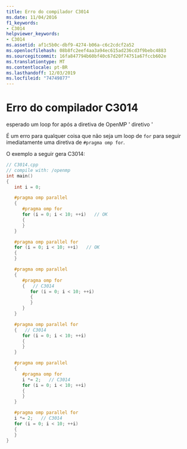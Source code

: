 ```yaml
---
title: Erro do compilador C3014
ms.date: 11/04/2016
f1_keywords:
- C3014
helpviewer_keywords:
- C3014
ms.assetid: af1c5b0c-dbf9-4274-b06a-c6c2cdcf2a52
ms.openlocfilehash: 08b8fc2eef4aa3a94ec615ad236cd3f9bebc4883
ms.sourcegitcommit: 16fa847794b60bf40c67d20f74751a67fccb602e
ms.translationtype: MT
ms.contentlocale: pt-BR
ms.lasthandoff: 12/03/2019
ms.locfileid: "74749877"
---
```

# <a name="compiler-error-c3014"></a>Erro do compilador C3014

esperado um loop for após a diretiva de OpenMP ' diretivo '

É um erro para qualquer coisa que não seja um loop de `for` para seguir imediatamente uma diretiva de `#pragma omp for`.

O exemplo a seguir gera C3014:

```cpp
// C3014.cpp
// compile with: /openmp
int main()
{
   int i = 0;

   #pragma omp parallel
   {
      #pragma omp for
      for (i = 0; i < 10; ++i)   // OK
      {
      }
   }

   #pragma omp parallel for
   for (i = 0; i < 10; ++i)   // OK
   {
   }

   #pragma omp parallel
   {
      #pragma omp for
      {   // C3014
         for (i = 0; i < 10; ++i)
         {
         }
      }
   }

   #pragma omp parallel for
   {   // C3014
      for (i = 0; i < 10; ++i)
      {
      }
   }

   #pragma omp parallel
   {
      #pragma omp for
      i *= 2;   // C3014
      for (i = 0; i < 10; ++i)
      {
      }
   }

   #pragma omp parallel for
   i *= 2;   // C3014
   for (i = 0; i < 10; ++i)
   {
   }
}
```

